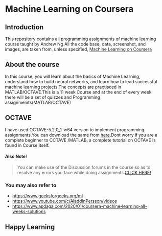 # Machine Learning on Coursera
## Introduction
This repository contains all programming assignments of machine learning course taught by Andrew Ng.All the code base, data, screenshot, and images, are taken from, unless specified, [Machine Learning on Coursera](https://www.coursera.org/learn/machine-learning/)
## About the course
In this course, you will learn about the basics of  Machine Learning, understand how to build neural networks, and learn how to lead successful machine learning projects.The concepts are practisced in MATLAB/OCTAVE.This is a 11 week Course and at the end of every week there will be a set of quizzes and Programming assignmemts(MATLAB/OCTAVE)
## OCTAVE
I have used OCTAVE-5.2.0_1-w64 version to implement programming assignments.You can download the same from [here](https://ftp.gnu.org/gnu/octave/windows/octave-5.2.0_1-w64-installer.exe).Dont worry if you are a complete beginner to OCTAVE /MATLAB, a complete tutorial on OCTAVE is found in Course itself.
#### Also Note!
> You can make use of the Discussion forums in the course so as to resolve any errors you face while doing assignments.[CLICK HERE!](https://www.coursera.org/learn/machine-learning/supplement/SFKpu/programming-tips-from-mentors)
### You may also refer to
- https://www.geeksforgeeks.org/ml 
- https://www.youtube.com/c/AladdinPersson/videos
- https://www.apdaga.com/2020/01/coursera-machine-learning-all-weeks-solutions
## Happy Learning
